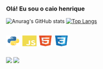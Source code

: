 ### Olá! Eu sou o caio henrique
![Anurag's GitHub stats](https://github-readme-stats.vercel.app/api?username=caiosv07&show_icons=true&theme=radical)
[![Top Langs](https://github-readme-stats.vercel.app/api/top-langs/?username=caiosv07&layout=compact&theme=radical&hide=Batchfile,Powershell,Php)](https://github.com/anuraghazra/github-readme-stats)

<div style="display: inline_block"><br>
  <img align="center" alt="Rafa-Python" height="30" width="40" src="https://raw.githubusercontent.com/devicons/devicon/master/icons/python/python-original.svg">
  <img align="center" alt="Rafa-Js" height="30" width="40" src="https://raw.githubusercontent.com/devicons/devicon/master/icons/javascript/javascript-plain.svg">
  <img align="center" alt="Rafa-HTML" height="30" width="40" src="https://raw.githubusercontent.com/devicons/devicon/master/icons/html5/html5-original.svg">
  <img align="center" alt="Rafa-CSS" height="30" width="40" src="https://raw.githubusercontent.com/devicons/devicon/master/icons/css3/css3-original.svg">  
</div>

  ##

  <div> 
  <a href = "mailto:caiosv0720@gmail.com"><img src="https://img.shields.io/badge/-Gmail-%23333?style=for-the-badge&logo=gmail&logoColor=white" target="_blank"></a>
  <a href="https://www.linkedin.com/in/caio-viana-a3a9072a0" target="_blank"><img src="https://img.shields.io/badge/-LinkedIn-%230077B5?style=for-the-badge&logo=linkedin&logoColor=white" target="_blank"></a> 
  
</div>

